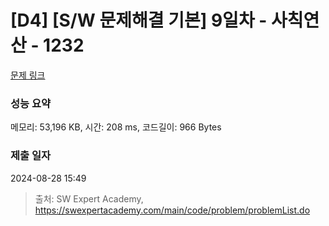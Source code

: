 # [D4] [S/W 문제해결 기본] 9일차 - 사칙연산 - 1232 

[문제 링크](https://swexpertacademy.com/main/code/problem/problemDetail.do?contestProbId=AV141J8KAIcCFAYD) 

### 성능 요약

메모리: 53,196 KB, 시간: 208 ms, 코드길이: 966 Bytes

### 제출 일자

2024-08-28 15:49



> 출처: SW Expert Academy, https://swexpertacademy.com/main/code/problem/problemList.do